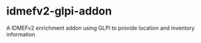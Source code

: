 # idmefv2-glpi-addon
A IDMEFv2 enrichment addon using GLPI to provide location and inventory information
